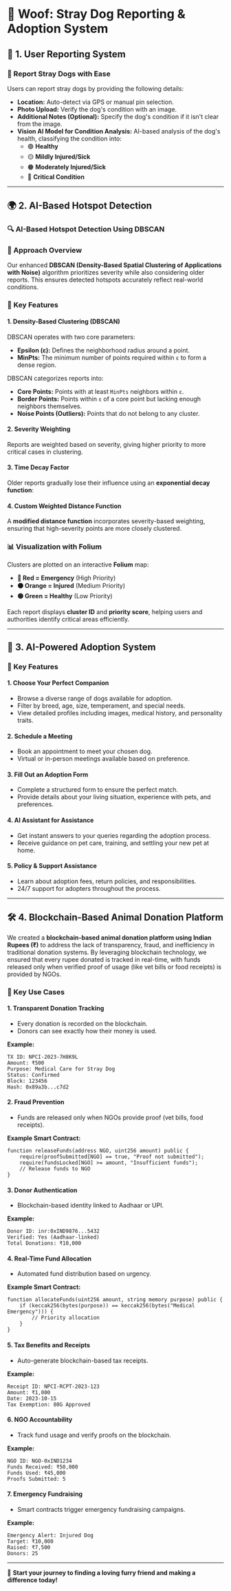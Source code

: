 # 🐶 Woof: Stray Dog Reporting & Adoption System

## 📝 1. User Reporting System

### 📌 Report Stray Dogs with Ease
Users can report stray dogs by providing the following details:
- **Location:** Auto-detect via GPS or manual pin selection.
- **Photo Upload:** Verify the dog's condition with an image.
- **Additional Notes (Optional):** Specify the dog's condition if it isn't clear from the image.
- **Vision AI Model for Condition Analysis:** AI-based analysis of the dog's health, classifying the condition into:
  - 🟢 **Healthy**
  - 🟡 **Mildly Injured/Sick**
  - 🟠 **Moderately Injured/Sick**
  - 🔴 **Critical Condition**

---

## 🌍 2. AI-Based Hotspot Detection

### 🔍 AI-Based Hotspot Detection Using DBSCAN

### 📌 Approach Overview
Our enhanced **DBSCAN (Density-Based Spatial Clustering of Applications with Noise)** algorithm prioritizes severity while also considering older reports. This ensures detected hotspots accurately reflect real-world conditions.

### 🚀 Key Features

#### 1. **Density-Based Clustering (DBSCAN)**
DBSCAN operates with two core parameters:
- **Epsilon (ε):** Defines the neighborhood radius around a point.
- **MinPts:** The minimum number of points required within `ε` to form a dense region.

DBSCAN categorizes reports into:
- **Core Points:** Points with at least `MinPts` neighbors within `ε`.
- **Border Points:** Points within `ε` of a core point but lacking enough neighbors themselves.
- **Noise Points (Outliers):** Points that do not belong to any cluster.

#### 2. **Severity Weighting**
Reports are weighted based on severity, giving higher priority to more critical cases in clustering.

#### 3. **Time Decay Factor**
Older reports gradually lose their influence using an **exponential decay function**:

#### 4. **Custom Weighted Distance Function**
A **modified distance function** incorporates severity-based weighting, ensuring that high-severity points are more closely clustered.

### 📊 Visualization with Folium
Clusters are plotted on an interactive **Folium** map:
- **🔴 Red = Emergency** (High Priority)
- **🟠 Orange = Injured** (Medium Priority)
- **🟢 Green = Healthy** (Low Priority)

Each report displays **cluster ID** and **priority score**, helping users and authorities identify critical areas efficiently.

---

## 🏡 3. AI-Powered Adoption System

### 🌟 Key Features

#### 1. **Choose Your Perfect Companion**
- Browse a diverse range of dogs available for adoption.
- Filter by breed, age, size, temperament, and special needs.
- View detailed profiles including images, medical history, and personality traits.

#### 2. **Schedule a Meeting**
- Book an appointment to meet your chosen dog.
- Virtual or in-person meetings available based on preference.

#### 3. **Fill Out an Adoption Form**
- Complete a structured form to ensure the perfect match.
- Provide details about your living situation, experience with pets, and preferences.

#### 4. **AI Assistant for Assistance**
- Get instant answers to your queries regarding the adoption process.
- Receive guidance on pet care, training, and settling your new pet at home.

#### 5. **Policy & Support Assistance**
- Learn about adoption fees, return policies, and responsibilities.
- 24/7 support for adopters throughout the process.

---

## 🛠️ 4. Blockchain-Based Animal Donation Platform

We created a **blockchain-based animal donation platform using Indian Rupees (₹)** to address the lack of transparency, fraud, and inefficiency in traditional donation systems. By leveraging blockchain technology, we ensured that every rupee donated is tracked in real-time, with funds released only when verified proof of usage (like vet bills or food receipts) is provided by NGOs. 

### 💼 Key Use Cases

#### 1. **Transparent Donation Tracking**
- Every donation is recorded on the blockchain.
- Donors can see exactly how their money is used.

**Example:**
```
TX ID: NPCI-2023-7H8K9L
Amount: ₹500
Purpose: Medical Care for Stray Dog
Status: Confirmed
Block: 123456
Hash: 0x89a3b...c7d2
```

#### 2. **Fraud Prevention**
- Funds are released only when NGOs provide proof (vet bills, food receipts).

**Example Smart Contract:**
```solidity
function releaseFunds(address NGO, uint256 amount) public {
    require(proofSubmitted[NGO] == true, "Proof not submitted");
    require(fundsLocked[NGO] >= amount, "Insufficient funds");
    // Release funds to NGO
}
```

#### 3. **Donor Authentication**
- Blockchain-based identity linked to Aadhaar or UPI.

**Example:**
```
Donor ID: inr:0xIND9876...5432
Verified: Yes (Aadhaar-linked)
Total Donations: ₹10,000
```

#### 4. **Real-Time Fund Allocation**
- Automated fund distribution based on urgency.

**Example Smart Contract:**
```solidity
function allocateFunds(uint256 amount, string memory purpose) public {
    if (keccak256(bytes(purpose)) == keccak256(bytes("Medical Emergency"))) {
        // Priority allocation
    }
}
```

#### 5. **Tax Benefits and Receipts**
- Auto-generate blockchain-based tax receipts.

**Example:**
```
Receipt ID: NPCI-RCPT-2023-123
Amount: ₹1,000
Date: 2023-10-15
Tax Exemption: 80G Approved
```

#### 6. **NGO Accountability**
- Track fund usage and verify proofs on the blockchain.

**Example:**
```
NGO ID: NGO-0xIND1234
Funds Received: ₹50,000
Funds Used: ₹45,000
Proofs Submitted: 5
```

#### 7. **Emergency Fundraising**
- Smart contracts trigger emergency fundraising campaigns.

**Example:**
```
Emergency Alert: Injured Dog
Target: ₹10,000
Raised: ₹7,500
Donors: 25
```

---

🎉 **Start your journey to finding a loving furry friend and making a difference today!**
